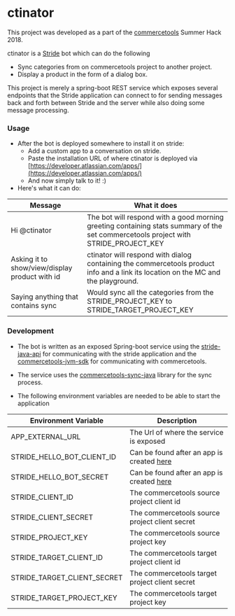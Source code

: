 # ctinator


This project was developed as a part of the [commercetools](https://www.commercetools.com) Summer Hack 2018. 


ctinator is a [Stride](https://www.stride.com) bot which can do the following

- Sync categories from on commercetools project to another project.
- Display a product in the form of a dialog box.

This project is merely a spring-boot REST service which exposes several endpoints that the Stride application
can connect to for sending messages back and forth between Stride and the server while also doing some message processing.

### Usage

- After the bot is deployed somewhere to install it on stride:
    - Add a custom app to a conversation on stride.
    - Paste the installation URL of where ctinator is deployed via [https://developer.atlassian.com/apps/](https://developer.atlassian.com/apps/)
    - And now simply talk to it! :)
- Here's what it can do:

|Message|What it does|
|-------------|-------------|
|Hi @ctinator| The bot will respond with a good morning greeting containing stats summary of the set commercetools project with STRIDE_PROJECT_KEY|
|Asking it to show/view/display product with id| ctinator will respond with dialog containing the commercetools product info and a link its location on the MC and the playground.|
|Saying anything that contains sync| Would sync all the categories from the STRIDE_PROJECT_KEY to STRIDE_TARGET_PROJECT_KEY|

### Development

- The bot is written as an exposed Spring-boot service using the [stride-java-api](https://bitbucket.org/atluiz/stride-api-java/src/master/) 
for communicating with the stride application and the [commercetools-jvm-sdk](https://github.com/commercetools/commercetools-jvm-sdk) for
communicating with commercetools.

- The service uses the [commercetools-sync-java](https://github.com/commercetools/commercetools-sync-java) library for the sync process.

- The following environment variables are needed to be able to start the application 

|Environment Variable|Description|
|-------------|-------------|
|APP_EXTERNAL_URL| The Url of where the service is exposed |
|STRIDE_HELLO_BOT_CLIENT_ID| Can be found after an app is created [here](https://developer.atlassian.com/apps/create)|
|STRIDE_HELLO_BOT_SECRET| Can be found after an app is created [here](https://developer.atlassian.com/apps/create)|
|STRIDE_CLIENT_ID| The commercetools source project client id|
|STRIDE_CLIENT_SECRET|The commercetools source project client secret|
|STRIDE_PROJECT_KEY| The commercetools source project key|
|STRIDE_TARGET_CLIENT_ID| The commercetools target project client id|
|STRIDE_TARGET_CLIENT_SECRET| The commercetools target project client secret|
|STRIDE_TARGET_PROJECT_KEY| The commercetools target project key|
